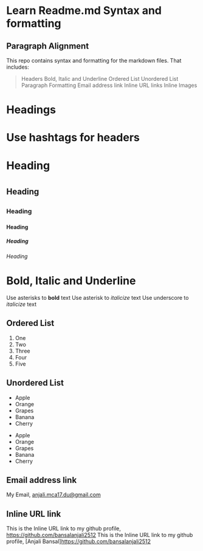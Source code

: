 # Learn Readme.md Syntax and formatting

## Paragraph Alignment

This repo contains syntax and formatting for the markdown files.
That includes:
> Headers
> Bold, Italic and Underline
> Ordered List
> Unordered List
> Paragraph Formatting
> Email address link
> Inline URL links
> Inline Images

# Headings

# Use hashtags for headers
# Heading <h1>
## Heading <h2>
### Heading <h3>
#### Heading <h4>
##### Heading <h5>
###### Heading <h6>

# Bold, Italic and Underline

Use asterisks to **bold** text
Use asterisk to *italicize* text
Use underscore to _italicize_ text

## Ordered List

1. One
2. Two
3. Three
4. Four
5. Five

## Unordered List

* Apple
* Orange
* Grapes
* Banana
* Cherry

- Apple
- Orange
- Grapes
- Banana
- Cherry

## Email address link

My Email, <anjali.mca17.du@gmail.com>

## Inline URL link

This is the Inline URL link to my github profile, <https://github.com/bansalanjali2512>
This is the Inline URL link to my github profile, [Anjali Bansal]<https://github.com/bansalanjali2512>

